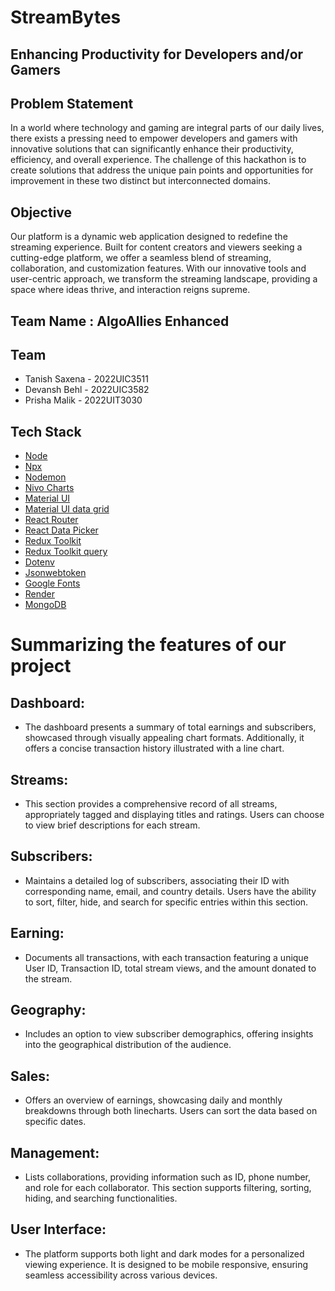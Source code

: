 # StreamBytes

## Enhancing Productivity for Developers and/or Gamers

## Problem Statement 
In a world where technology and gaming are integral parts of our daily lives, there exists a pressing need to empower developers and gamers with innovative solutions that can significantly enhance their productivity, efficiency, and overall experience. The challenge of this hackathon is to create solutions that address the unique pain points and opportunities for improvement in these two distinct but interconnected domains.

<!-- 
## Category
Software

 -->

## Objective
Our platform is a dynamic web application designed to redefine the streaming experience. Built for content creators and viewers seeking a cutting-edge platform, we offer a seamless blend of streaming, collaboration, and customization features. With our innovative tools and user-centric approach, we transform the streaming landscape,
providing a space where ideas thrive, and interaction reigns supreme.
## Team Name : AlgoAllies Enhanced



## Team

- Tanish Saxena - 2022UIC3511
- Devansh Behl - 2022UIC3582
- Prisha Malik - 2022UIT3030
<!-- 
## Links

- [PPT](https://drive.google.com/file/d/1BN8b2csfKdo9b0uNs1lX1TIlPjYZ6ZDN/view?usp=sharing)
- [Video Demonstration]()
- [GitHub](https://github.com/tanxena) -->

## Tech Stack

- [Node](https://nodejs.org/en)
- [Npx](https://elpuas.com/blog/create-a-npx-script/)
- [Nodemon](https://www.npmjs.com/package/nodemon)
- [Nivo Charts](https://nivo.rocks/)
- [Material UI](https://mui.com/material-ui/)
- [Material UI data grid](https://v4.mui.com/components/data-grid/)
- [React Router](https://www.w3schools.com/react/react_router.asp)
- [React Data Picker](https://www.npmjs.com/package/react-datepicker)
- [Redux Toolkit](https://redux-toolkit.js.org/)
- [Redux Toolkit query](https://codevoweb.com/setup-redux-toolkit-and-rtk-query/)
- [Dotenv](https://www.npmjs.com/package/dotenv)
- [Jsonwebtoken](https://jwt.io/)
- [Google Fonts](https://fonts.google.com/)
- [Render](https://render.com/)
- [MongoDB](https://www.mongodb.com/)

# Summarizing the features of our project
## Dashboard:
- The dashboard presents a summary of total earnings and subscribers, showcased through visually appealing chart formats. Additionally, it offers a concise transaction history illustrated with a line chart.
## Streams:
- This section provides a comprehensive record of all streams, appropriately tagged and displaying titles and ratings. Users can choose to view brief descriptions for each stream.
## Subscribers:
- Maintains a detailed log of subscribers, associating their ID with corresponding name, email, and country details. Users have the ability to sort, filter, hide, and search for specific entries within this section.
## Earning:
- Documents all transactions, with each transaction featuring a unique User ID, Transaction ID, total stream views, and the amount donated to the stream.
## Geography:
- Includes an option to view subscriber demographics, offering insights into the geographical distribution of the audience.
## Sales:
- Offers an overview of earnings, showcasing daily and monthly breakdowns through both linecharts. Users can sort the data based on specific dates.
## Management:
- Lists collaborations, providing information such as ID, phone number, and role for each collaborator. This section supports filtering, sorting, hiding, and searching functionalities.
## User Interface:
- The platform supports both light and dark modes for a personalized viewing experience. It is designed to be mobile responsive, ensuring seamless accessibility across various devices.


<!-- ### Dataset generated from [EdRoh](https://github.com/ed-roh)  -->